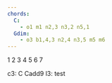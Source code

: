 ```yaml
---
chords:
  C: 
    - o1 m1 n2,3 n3,2 n5,1
  Gdim:
    - o3 b1,4,3 n2,4 n3,5 m5 m6
---
```

1
2
3
4
5
6
7

c3:                   C  Cadd9
l3: test
